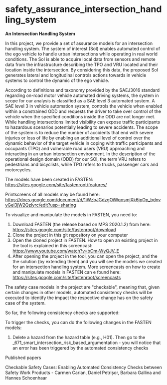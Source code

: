 # safety_assurance_intersection_handling_system

<b>An Intersection Handling System</b>

In this project, we provide a set of assurance models for an intersection handling system. The system of interest (SoI) enables automated control of the ego vehicle to handle urban intersections while operating in real world conditions. The SoI is able to acquire local data from sensors and remote data from the infrastructure describing the TPO and VRU located and their location inside the intersection. By considering this data, the proposed SoI generates lateral and longitudinal controls actions towards in vehicle systems to control the dynamic of the ego vehicle.

According to definitions and taxonomy provided by the SAEJ3016 standard regarding on-road motor vehicle automated driving systems, the system in scope for our analysis is classified as a SAE level 3 automated system. A SAE level 3 in vehicle automation system, controls the vehicle when enabled within a constrained ODD and requests the driver to take over control of the vehicle when the specified conditions inside the ODD are not longer met. While handling intersections limited visibility can expose traffic participants to hazardous scenarios potentially leading to severe accidents. The scope of the system is to reduce the number of accidents that end with severe injuries or loss of life by enabling an additional level of control over the dynamic behavior of the target vehicle in coping with traffic participants and occupants (TPO) and vulnerable road users (VRU) approaching and interacting in an urban intersection environment. In the description of the operational design domain (ODD) for our SOI, the term VRU refers to pedestrians and bicyclists, while TPO refers to trucks, passenger cars and motorcycles. 

The models have been created in FASTEN: https://sites.google.com/site/fastenroot/features/

Printscreens of all models may be found here: https://docs.google.com/document/d/1iWzbJGdzgOiWqosmjXk6jpOp_bdnvyGel3jW2QzIyrc/edit?usp=sharing

To visualize and manipulate the models in FASTEN, you need to:

1. Download FASTEN (the release based on MPS 2020.1.2) from here: https://sites.google.com/site/fastenroot/download
2. Clone the project in this git repository on your computer
3. Open the cloned project in FASTEN. How to open an existing project in the tool is explained in this screencast: https://www.youtube.com/watch?v=bOm-WyQJV_E
4. After opening the project in the tool, you can open the project, and the the solution (by extending them) and you will see the models we created for an intersection handling system. More screencasts on how to create and manipulate models in FASTEN can e found here: https://sites.google.com/site/fastenroot/screencasts

The safety case models in the project are "checkable", meaning that, given certain changes in other models, automated consistency checks will be executed to identify the impact the respective change has on the safety case of the system. 

So far, the following consistency checks are supported:

To trigger the checks, you can do the following changes in the FASTEN models:

1. Delete a hazard from the hazard table (e.g., H01). Then go to the _671_smart_intersection_risk_based_argumentation - you will notice that an error has been triggered by the automated consistency checks
 
Published papers

Checkable Safety Cases: Enabling Automated Consistency Checks between Safety Work Products - Carmen Carlan, Daniel Petrișor, Barbara Gallina and Hannes Schoenhaar





